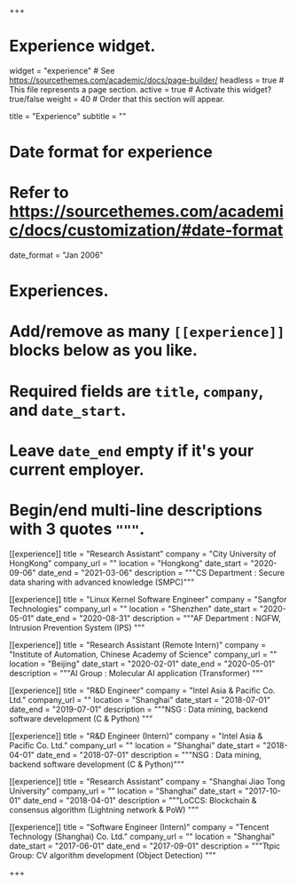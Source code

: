 +++
# Experience widget.
widget = "experience"  # See https://sourcethemes.com/academic/docs/page-builder/
headless = true  # This file represents a page section.
active = true  # Activate this widget? true/false
weight = 40  # Order that this section will appear.

title = "Experience"
subtitle = ""

# Date format for experience
#   Refer to https://sourcethemes.com/academic/docs/customization/#date-format
date_format = "Jan 2006"

# Experiences.
#   Add/remove as many `[[experience]]` blocks below as you like.
#   Required fields are `title`, `company`, and `date_start`.
#   Leave `date_end` empty if it's your current employer.
#   Begin/end multi-line descriptions with 3 quotes `"""`.
[[experience]]
  title = "Research Assistant"
  company = "City University of HongKong"
  company_url = ""
  location = "Hongkong"
  date_start = "2020-09-06"
  date_end = "2021-03-06"
  description = """CS Department : Secure data sharing with advanced knowledge (SMPC)"""

[[experience]]
  title = "Linux Kernel Software Engineer"
  company = "Sangfor Technologies"
  company_url = ""
  location = "Shenzhen"
  date_start = "2020-05-01"
  date_end = "2020-08-31"
  description = """AF Department : NGFW, Intrusion Prevention System (IPS) """

[[experience]]
  title = "Research Assistant (Remote Intern)"
  company = "Institute of Automation, Chinese Academy of Science"
  company_url = ""
  location = "Beijing"
  date_start = "2020-02-01"
  date_end = "2020-05-01"
  description = """AI Group : Molecular AI application (Transformer) """

[[experience]]
  title = "R&D Engineer"
  company = "Intel Asia & Pacific Co. Ltd."
  company_url = ""
  location = "Shanghai"
  date_start = "2018-07-01"
  date_end = "2019-07-01"
  description = """NSG : Data mining, backend software development (C & Python) """

[[experience]]
  title = "R&D Engineer (Intern)"
  company = "Intel Asia & Pacific Co. Ltd."
  company_url = ""
  location = "Shanghai"
  date_start = "2018-04-01"
  date_end = "2018-07-01"
  description = """NSG : Data mining, backend software development  (C & Python)"""

[[experience]]
  title = "Research Assistant"
  company = "Shanghai Jiao Tong University"
  company_url = ""
  location = "Shanghai"
  date_start = "2017-10-01"
  date_end = "2018-04-01"
  description = """LoCCS: Blockchain & consensus algorithm (Lightning network & PoW) """


[[experience]]
  title = "Software Engineer (Intern)"
  company = "Tencent Technology (Shanghai) Co. Ltd."
  company_url = ""
  location = "Shanghai"
  date_start = "2017-06-01"
  date_end = "2017-09-01"
  description = """Ttpic Group: CV algorithm development (Object Detection) """


+++
